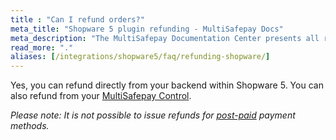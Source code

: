 ```yaml
---
title : "Can I refund orders?"
meta_title: "Shopware 5 plugin refunding - MultiSafepay Docs"
meta_description: "The MultiSafepay Documentation Center presents all relevant information about our Plugins and API. You can also find support pages for payment methods, tools and general questions as well as the contact details of our Support and Integration Teams."
read_more: "."
aliases: [/integrations/shopware5/faq/refunding-shopware/]
---
```

Yes, you can refund directly from your backend within Shopware 5. You can also refund from your [MultiSafepay Control](https://merchant.multisafepay.com).

_Please note: It is not possible to issue refunds for [post-paid](https://docs.multisafepay.com/payment-methods/billing-suite) payment methods._
